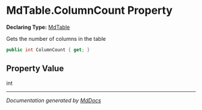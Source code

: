 ﻿# MdTable.ColumnCount Property

**Declaring Type:** [MdTable](../index.md)

Gets the number of columns in the table

```csharp
public int ColumnCount { get; }
```

## Property Value

int

___

*Documentation generated by [MdDocs](https://github.com/ap0llo/mddocs)*
